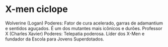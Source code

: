 # X-men ciclope
Wolverine (Logan)
Poderes: Fator de cura acelerado, garras de adamantium e sentidos aguçados.
É um dos mutantes mais icônicos e durões.
Professor X (Charles Xavier)
Poderes: Telepatia poderosa.
Líder dos X-Men e fundador da Escola para Jovens Superdotados.

